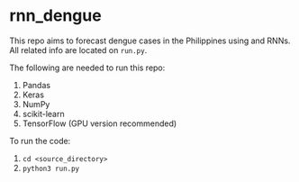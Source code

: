 # rnn_dengue
This repo aims to forecast dengue cases in the Philippines using and RNNs. All related info are located on `run.py`.

The following are needed to run this repo:
1. Pandas
2. Keras
3. NumPy
4. scikit-learn
5. TensorFlow (GPU version recommended)


To run the code:
1. `cd <source_directory>`
2. `python3 run.py`




